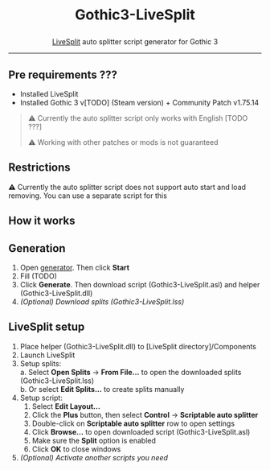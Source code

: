 # <p align="center"> Gothic3-LiveSplit </p>

<p align="center"> <a href="https://github.com/LiveSplit">LiveSplit</a> auto splitter script generator for Gothic 3 </p>

---


## Pre requirements ???

- Installed LiveSplit
- Installed Gothic 3 v[TODO] (Steam version) + Community Patch v1.75.14
> ⚠️️ Currently the auto splitter script only works with English [TODO ???]
> 
> ⚠️ Working with other patches or mods is not guaranteed


## Restrictions
⚠️️ Currently the auto splitter script does not support auto start and load removing. You can use a separate script for this


## How it works



## Generation
1. Open [generator](https://ellizio.github.io/Gothic3-LiveSplit/). Then click **Start**
2. Fill (TODO)
3. Click **Generate**. Then download script (Gothic3-LiveSplit.asl) and helper (Gothic3-LiveSplit.dll)
4. _(Optional) Download splits (Gothic3-LiveSplit.lss)_


## LiveSplit setup
1. Place helper (Gothic3-LiveSplit.dll) to [LiveSplit directory]/Components
2. Launch LiveSplit
3. Setup splits:\
a. Select **Open Splits** -> **From File...** to open the downloaded splits (Gothic3-LiveSplit.lss)\
b. Or select **Edit Splits...** to create splits manually
4. Setup script:
   1. Select **Edit Layout...**
   2. Click the **Plus** button, then select **Control** -> **Scriptable auto splitter**
   3. Double-click on **Scriptable auto splitter** row to open settings
   4. Click **Browse...** to open downloaded script (Gothic3-LiveSplit.asl)
   5. Make sure the **Split** option is enabled
   6. Click **OK** to close windows
5. _(Optional) Activate another scripts you need_